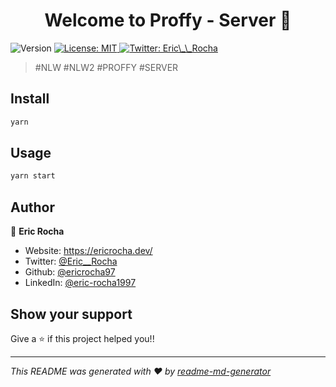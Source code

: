 <h1 align="center">Welcome to Proffy - Server 👋</h1>
<p>
  <img alt="Version" src="https://img.shields.io/badge/version-1.0.0-blue.svg?cacheSeconds=2592000" />
  <a href="#" target="_blank">
    <img alt="License: MIT" src="https://img.shields.io/badge/License-MIT-yellow.svg" />
  </a>
  <a href="https://twitter.com/Eric\_\_Rocha" target="_blank">
    <img alt="Twitter: Eric\_\_Rocha" src="https://img.shields.io/twitter/follow/Eric\_\_Rocha.svg?style=social" />
  </a>
</p>

> #NLW #NLW2 #PROFFY #SERVER

## Install

```sh
yarn
```

## Usage

```sh
yarn start
```

## Author

👤 **Eric Rocha**

* Website: https://ericrocha.dev/
* Twitter: [@Eric\_\_Rocha](https://twitter.com/Eric\_\_Rocha)
* Github: [@ericrocha97](https://github.com/ericrocha97)
* LinkedIn: [@eric-rocha1997](https://linkedin.com/in/eric-rocha1997)

## Show your support

Give a ⭐️ if this project helped you!!

***
_This README was generated with ❤️ by [readme-md-generator](https://github.com/kefranabg/readme-md-generator)_
